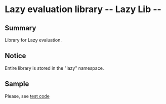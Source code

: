 # Lazy evaluation library -- Lazy Lib --

## Summary

Library for Lazy evaluation.

## Notice

Entire library is stored in the "lazy" namespace.

## Sample

Please, see [test code](https://github.com/minamiyama1994/Lazy/blob/master/test/test.cpp)

